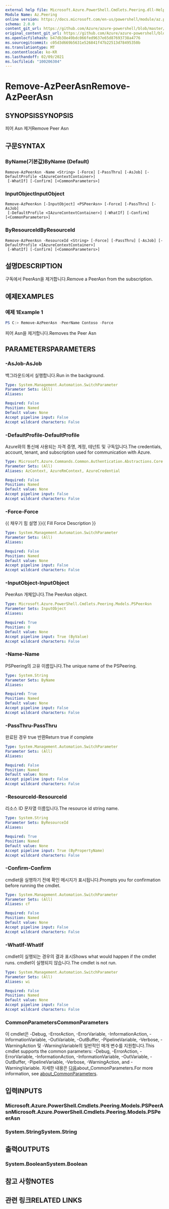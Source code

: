 ```yaml
---
external help file: Microsoft.Azure.PowerShell.Cmdlets.Peering.dll-Help.xml
Module Name: Az.Peering
online version: https://docs.microsoft.com/en-us/powershell/module/az.peering/remove-azpeerasn
schema: 2.0.0
content_git_url: https://github.com/Azure/azure-powershell/blob/master/src/Peering/Peering/help/Remove-AzPeerAsn.md
original_content_git_url: https://github.com/Azure/azure-powershell/blob/master/src/Peering/Peering/help/Remove-AzPeerAsn.md
ms.openlocfilehash: b47db38e49bdc066fed9637e65d87693738a4776
ms.sourcegitcommit: c05d3d669b5631e526841f47b22513d78495350b
ms.translationtype: MT
ms.contentlocale: ko-KR
ms.lasthandoff: 02/09/2021
ms.locfileid: "100206304"
---
```

# <span data-ttu-id="0c0d2-101">Remove-AzPeerAsn</span><span class="sxs-lookup"><span data-stu-id="0c0d2-101">Remove-AzPeerAsn</span></span>

## <span data-ttu-id="0c0d2-102">SYNOPSIS</span><span class="sxs-lookup"><span data-stu-id="0c0d2-102">SYNOPSIS</span></span>
<span data-ttu-id="0c0d2-103">피어 Asn 제거</span><span class="sxs-lookup"><span data-stu-id="0c0d2-103">Remove Peer Asn</span></span>

## <span data-ttu-id="0c0d2-104">구문</span><span class="sxs-lookup"><span data-stu-id="0c0d2-104">SYNTAX</span></span>

### <span data-ttu-id="0c0d2-105">ByName(기본값)</span><span class="sxs-lookup"><span data-stu-id="0c0d2-105">ByName (Default)</span></span>
```
Remove-AzPeerAsn -Name <String> [-Force] [-PassThru] [-AsJob] [-DefaultProfile <IAzureContextContainer>]
 [-WhatIf] [-Confirm] [<CommonParameters>]
```

### <span data-ttu-id="0c0d2-106">InputObject</span><span class="sxs-lookup"><span data-stu-id="0c0d2-106">InputObject</span></span>
```
Remove-AzPeerAsn [-InputObject] <PSPeerAsn> [-Force] [-PassThru] [-AsJob]
 [-DefaultProfile <IAzureContextContainer>] [-WhatIf] [-Confirm] [<CommonParameters>]
```

### <span data-ttu-id="0c0d2-107">ByResourceId</span><span class="sxs-lookup"><span data-stu-id="0c0d2-107">ByResourceId</span></span>
```
Remove-AzPeerAsn -ResourceId <String> [-Force] [-PassThru] [-AsJob] [-DefaultProfile <IAzureContextContainer>]
 [-WhatIf] [-Confirm] [<CommonParameters>]
```

## <span data-ttu-id="0c0d2-108">설명</span><span class="sxs-lookup"><span data-stu-id="0c0d2-108">DESCRIPTION</span></span>
<span data-ttu-id="0c0d2-109">구독에서 PeerAsn을 제거합니다.</span><span class="sxs-lookup"><span data-stu-id="0c0d2-109">Remove a PeerAsn from the subscription.</span></span>

## <span data-ttu-id="0c0d2-110">예제</span><span class="sxs-lookup"><span data-stu-id="0c0d2-110">EXAMPLES</span></span>

### <span data-ttu-id="0c0d2-111">예제 1</span><span class="sxs-lookup"><span data-stu-id="0c0d2-111">Example 1</span></span>
```powershell
PS C:> Remove-AzPeerAsn -PeerName Contoso -Force
```

<span data-ttu-id="0c0d2-112">피어 Asn을 제거합니다.</span><span class="sxs-lookup"><span data-stu-id="0c0d2-112">Removes the Peer Asn</span></span>

## <span data-ttu-id="0c0d2-113">PARAMETERS</span><span class="sxs-lookup"><span data-stu-id="0c0d2-113">PARAMETERS</span></span>

### <span data-ttu-id="0c0d2-114">-AsJob</span><span class="sxs-lookup"><span data-stu-id="0c0d2-114">-AsJob</span></span>
<span data-ttu-id="0c0d2-115">백그라운드에서 실행합니다.</span><span class="sxs-lookup"><span data-stu-id="0c0d2-115">Run in the background.</span></span>

```yaml
Type: System.Management.Automation.SwitchParameter
Parameter Sets: (All)
Aliases:

Required: False
Position: Named
Default value: None
Accept pipeline input: False
Accept wildcard characters: False
```

### <span data-ttu-id="0c0d2-116">-DefaultProfile</span><span class="sxs-lookup"><span data-stu-id="0c0d2-116">-DefaultProfile</span></span>
<span data-ttu-id="0c0d2-117">Azure와의 통신에 사용되는 자격 증명, 계정, 테넌트 및 구독입니다.</span><span class="sxs-lookup"><span data-stu-id="0c0d2-117">The credentials, account, tenant, and subscription used for communication with Azure.</span></span>

```yaml
Type: Microsoft.Azure.Commands.Common.Authentication.Abstractions.Core.IAzureContextContainer
Parameter Sets: (All)
Aliases: AzContext, AzureRmContext, AzureCredential

Required: False
Position: Named
Default value: None
Accept pipeline input: False
Accept wildcard characters: False
```

### <span data-ttu-id="0c0d2-118">-Force</span><span class="sxs-lookup"><span data-stu-id="0c0d2-118">-Force</span></span>
<span data-ttu-id="0c0d2-119">{{ 채우기 힘 설명 }}</span><span class="sxs-lookup"><span data-stu-id="0c0d2-119">{{ Fill Force Description }}</span></span>

```yaml
Type: System.Management.Automation.SwitchParameter
Parameter Sets: (All)
Aliases:

Required: False
Position: Named
Default value: None
Accept pipeline input: False
Accept wildcard characters: False
```

### <span data-ttu-id="0c0d2-120">-InputObject</span><span class="sxs-lookup"><span data-stu-id="0c0d2-120">-InputObject</span></span>
<span data-ttu-id="0c0d2-121">PeerAsn 개체입니다.</span><span class="sxs-lookup"><span data-stu-id="0c0d2-121">The PeerAsn object.</span></span>

```yaml
Type: Microsoft.Azure.PowerShell.Cmdlets.Peering.Models.PSPeerAsn
Parameter Sets: InputObject
Aliases:

Required: True
Position: 0
Default value: None
Accept pipeline input: True (ByValue)
Accept wildcard characters: False
```

### <span data-ttu-id="0c0d2-122">-Name</span><span class="sxs-lookup"><span data-stu-id="0c0d2-122">-Name</span></span>
<span data-ttu-id="0c0d2-123">PSPeering의 고유 이름입니다.</span><span class="sxs-lookup"><span data-stu-id="0c0d2-123">The unique name of the PSPeering.</span></span>

```yaml
Type: System.String
Parameter Sets: ByName
Aliases:

Required: True
Position: Named
Default value: None
Accept pipeline input: False
Accept wildcard characters: False
```

### <span data-ttu-id="0c0d2-124">-PassThru</span><span class="sxs-lookup"><span data-stu-id="0c0d2-124">-PassThru</span></span>
<span data-ttu-id="0c0d2-125">완료된 경우 true 반환</span><span class="sxs-lookup"><span data-stu-id="0c0d2-125">Return true if complete</span></span>

```yaml
Type: System.Management.Automation.SwitchParameter
Parameter Sets: (All)
Aliases:

Required: False
Position: Named
Default value: None
Accept pipeline input: False
Accept wildcard characters: False
```

### <span data-ttu-id="0c0d2-126">-ResourceId</span><span class="sxs-lookup"><span data-stu-id="0c0d2-126">-ResourceId</span></span>
<span data-ttu-id="0c0d2-127">리소스 ID 문자열 이름입니다.</span><span class="sxs-lookup"><span data-stu-id="0c0d2-127">The resource id string name.</span></span>

```yaml
Type: System.String
Parameter Sets: ByResourceId
Aliases:

Required: True
Position: Named
Default value: None
Accept pipeline input: True (ByPropertyName)
Accept wildcard characters: False
```

### <span data-ttu-id="0c0d2-128">-Confirm</span><span class="sxs-lookup"><span data-stu-id="0c0d2-128">-Confirm</span></span>
<span data-ttu-id="0c0d2-129">cmdlet을 실행하기 전에 확인 메시지가 표시됩니다.</span><span class="sxs-lookup"><span data-stu-id="0c0d2-129">Prompts you for confirmation before running the cmdlet.</span></span>

```yaml
Type: System.Management.Automation.SwitchParameter
Parameter Sets: (All)
Aliases: cf

Required: False
Position: Named
Default value: None
Accept pipeline input: False
Accept wildcard characters: False
```

### <span data-ttu-id="0c0d2-130">-WhatIf</span><span class="sxs-lookup"><span data-stu-id="0c0d2-130">-WhatIf</span></span>
<span data-ttu-id="0c0d2-131">cmdlet이 실행되는 경우의 결과 표시</span><span class="sxs-lookup"><span data-stu-id="0c0d2-131">Shows what would happen if the cmdlet runs.</span></span> <span data-ttu-id="0c0d2-132">cmdlet이 실행되지 않습니다.</span><span class="sxs-lookup"><span data-stu-id="0c0d2-132">The cmdlet is not run.</span></span>

```yaml
Type: System.Management.Automation.SwitchParameter
Parameter Sets: (All)
Aliases: wi

Required: False
Position: Named
Default value: None
Accept pipeline input: False
Accept wildcard characters: False
```

### <span data-ttu-id="0c0d2-133">CommonParameters</span><span class="sxs-lookup"><span data-stu-id="0c0d2-133">CommonParameters</span></span>
<span data-ttu-id="0c0d2-134">이 cmdlet은 -Debug, -ErrorAction, -ErrorVariable, -InformationAction, -InformationVariable, -OutVariable, -OutBuffer, -PipelineVariable, -Verbose, -WarningAction 및 -WarningVariable의 일반적인 매개 변수를 지원합니다.</span><span class="sxs-lookup"><span data-stu-id="0c0d2-134">This cmdlet supports the common parameters: -Debug, -ErrorAction, -ErrorVariable, -InformationAction, -InformationVariable, -OutVariable, -OutBuffer, -PipelineVariable, -Verbose, -WarningAction, and -WarningVariable.</span></span> <span data-ttu-id="0c0d2-135">자세한 내용은 [다음](http://go.microsoft.com/fwlink/?LinkID=113216)about_CommonParameters.</span><span class="sxs-lookup"><span data-stu-id="0c0d2-135">For more information, see [about_CommonParameters](http://go.microsoft.com/fwlink/?LinkID=113216).</span></span>

## <span data-ttu-id="0c0d2-136">입력</span><span class="sxs-lookup"><span data-stu-id="0c0d2-136">INPUTS</span></span>

### <span data-ttu-id="0c0d2-137">Microsoft.Azure.PowerShell.Cmdlets.Peering.Models.PSPeerAsn</span><span class="sxs-lookup"><span data-stu-id="0c0d2-137">Microsoft.Azure.PowerShell.Cmdlets.Peering.Models.PSPeerAsn</span></span>

### <span data-ttu-id="0c0d2-138">System.String</span><span class="sxs-lookup"><span data-stu-id="0c0d2-138">System.String</span></span>

## <span data-ttu-id="0c0d2-139">출력</span><span class="sxs-lookup"><span data-stu-id="0c0d2-139">OUTPUTS</span></span>

### <span data-ttu-id="0c0d2-140">System.Boolean</span><span class="sxs-lookup"><span data-stu-id="0c0d2-140">System.Boolean</span></span>

## <span data-ttu-id="0c0d2-141">참고 사항</span><span class="sxs-lookup"><span data-stu-id="0c0d2-141">NOTES</span></span>

## <span data-ttu-id="0c0d2-142">관련 링크</span><span class="sxs-lookup"><span data-stu-id="0c0d2-142">RELATED LINKS</span></span>
